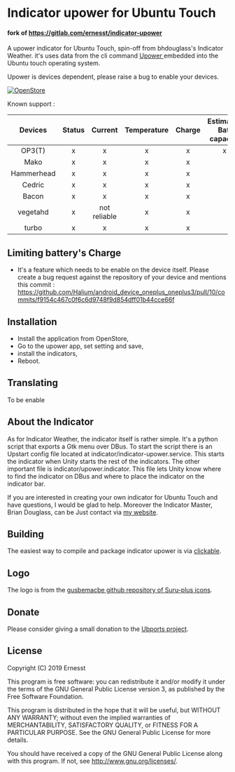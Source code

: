 # Indicator upower for Ubuntu Touch 

#### fork of https://gitlab.com/ernesst/indicator-upower


A upower indicator for Ubuntu Touch, spin-off from bhdouglass's Indicator Weather.
it's uses data from the cli command [Upower ](https://upower.freedesktop.org/) embedded into the Ubuntu touch operating system.

Upower is devices dependent, please raise a bug to enable your devices.

[![OpenStore](https://open-store.io/badges/en_US.png)](https://open-store.io/app/indicator.upower-ernesst)

Known support :


|   Devices  | Status |    Current   | Temperature | Charge | Estimated Bat. capacity | Remaining life  | Limiting battery's charge |Battery Cycle|
|:----------:|:------:|:------------:|:-----------:|:------:|:-------:|:---------------:|:----------------------:|:----------------------:|
|   OP3(T)   |    x   |       x      |      x      |    x   |    x    |        x        |            x           |           x           |
|    Mako    |    x   |       x      |      x      |    x   |        |        x        |           no           |                      |
| Hammerhead |    x   |       x      |      x      |    x   |        |        no       |           no           |                      |
|   Cedric   |    x   |       x      |      x      |    x   |        |        x        |           no           |                      |
|    Bacon   |    x   |       x      |      x      |    x   |        |        no       |           no           |                      |
|  vegetahd  |    x   | not reliable |      x      |    x   |        |        no       |           no           |                      |
|  turbo     |    x   | x            |      x      |    x   |        |        no       |           no           |            x          |


## Limiting battery's Charge
- It's a feature which needs to be enable on the device itself.
Please create a bug request against the repository of your device and mentions this commit : https://github.com/Halium/android_device_oneplus_oneplus3/pull/10/commits/f9154c467c0f6c6d9748f9d854dff01b44cce66f

## Installation
- Install the application from OpenStore,
- Go to the upower app, set setting and save,
- install the indicators,
- Reboot.

## Translating

To be enable

## About the Indicator
As for Indicator Weather, the indicator itself is rather simple. It's a python script that exports a Gtk
menu over DBus. To start the script there is an Upstart config file located at indicator/indicator-upower.service. This starts the indicator when
Unity starts the rest of the indicators. The other important file is
indicator/upower.indicator. This file lets Unity know where to
find the indicator on DBus and where to place the indicator on the indicator bar.

If you are interested in creating your own indicator for Ubuntu Touch and have
questions, I would be glad to help.
Moreover the Indicator Master, Brian Douglass, can be Just contact via [my website](https://bhdouglass.com/contact.html).

## Building

The easiest way to compile and package indicator upower is via [clickable](https://github.com/bhdouglass/clickable).

## Logo

The logo is from the [gusbemacbe github repository of Suru-plus icons](https://github.com/gusbemacbe/suru-plus).

## Donate

Please consider giving a small donation to the [Ubports project](https://ubports.com/donate).

## License

Copyright (C) 2019 Ernesst

This program is free software: you can redistribute it and/or modify it under the terms of the GNU General Public License version 3, as published
by the Free Software Foundation.

This program is distributed in the hope that it will be useful, but WITHOUT ANY WARRANTY; without even the implied warranties of MERCHANTABILITY, SATISFACTORY QUALITY, or FITNESS FOR A PARTICULAR PURPOSE.  See the GNU General Public License for more details.

You should have received a copy of the GNU General Public License along with this program.  If not, see <http://www.gnu.org/licenses/>.
